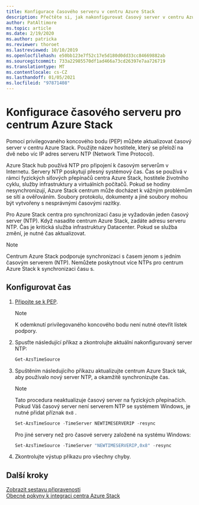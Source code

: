 ```yaml
---
title: Konfigurace časového serveru v centru Azure Stack
description: Přečtěte si, jak nakonfigurovat časový server v centru Azure Stack.
author: PatAltimore
ms.topic: article
ms.date: 2/19/2020
ms.author: patricka
ms.reviewer: thoroet
ms.lastreviewed: 10/10/2019
ms.openlocfilehash: e50bb123e7f52c17e5d180d0dd33cc84669882ab
ms.sourcegitcommit: 733a22985570df1ad466a73cd26397e7aa726719
ms.translationtype: MT
ms.contentlocale: cs-CZ
ms.lasthandoff: 01/05/2021
ms.locfileid: "97871408"
---
```

# <a name="configure-the-time-server-for-azure-stack-hub"></a>Konfigurace časového serveru pro centrum Azure Stack

Pomocí privilegovaného koncového bodu (PEP) můžete aktualizovat časový server v centru Azure Stack. Použijte název hostitele, který se přeloží na dvě nebo víc IP adres serveru NTP (Network Time Protocol).

Azure Stack hub používá NTP pro připojení k časovým serverům v Internetu. Servery NTP poskytují přesný systémový čas. Čas se používá v rámci fyzických síťových přepínačů centra Azure Stack, hostitele životního cyklu, služby infrastruktury a virtuálních počítačů. Pokud se hodiny nesynchronizují, Azure Stack centrum může docházet k vážným problémům se sítí a ověřováním. Soubory protokolu, dokumenty a jiné soubory mohou být vytvořeny s nesprávnými časovými razítky.

Pro Azure Stack centra pro synchronizaci času je vyžadován jeden časový server (NTP). Když nasadíte centrum Azure Stack, zadáte adresu serveru NTP. Čas je kritická služba infrastruktury Datacenter. Pokud se služba změní, je nutné čas aktualizovat.

> [!NOTE]
> Centrum Azure Stack podporuje synchronizaci s časem jenom s jedním časovým serverem (NTP). Nemůžete poskytnout více NTPs pro centrum Azure Stack k synchronizaci času s.

## <a name="configure-time"></a>Konfigurovat čas

1. [Připojte se k PEP](azure-stack-privileged-endpoint.md).
    > [!Note]  
    > K odemknutí privilegovaného koncového bodu není nutné otevřít lístek podpory.

2. Spusťte následující příkaz a zkontrolujte aktuální nakonfigurovaný server NTP:

    ```PowerShell
    Get-AzsTimeSource
    ```

3. Spuštěním následujícího příkazu aktualizujte centrum Azure Stack tak, aby používalo nový server NTP, a okamžitě synchronizujte čas.

    > [!Note]  
    > Tato procedura neaktualizuje časový server na fyzických přepínačích. Pokud Váš časový server není serverem NTP se systémem Windows, je nutné přidat příznak `0x8` .

    ```PowerShell
    Set-AzsTimeSource -TimeServer NEWTIMESERVERIP -resync
    ```

    Pro jiné servery než pro časové servery založené na systému Windows:

    ```PowerShell
    Set-AzsTimeSource -TimeServer "NEWTIMESERVERIP,0x8" -resync
    ```

4. Zkontrolujte výstup příkazu pro všechny chyby.


## <a name="next-steps"></a>Další kroky

[Zobrazit sestavu připravenosti](azure-stack-validation-report.md)  
[Obecné pokyny k integraci centra Azure Stack](azure-stack-datacenter-integration.md)  
